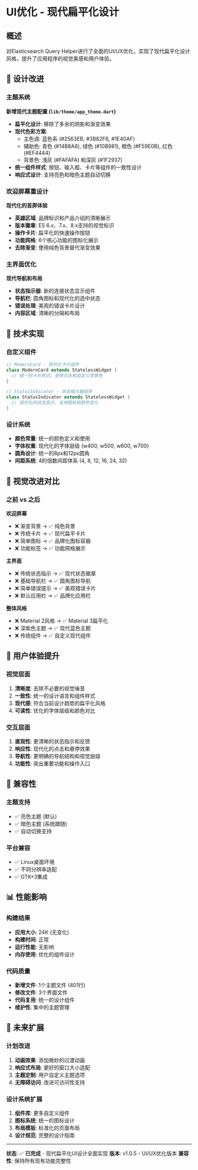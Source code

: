 # UI优化 - 现代扁平化设计

## 概述
对Elasticsearch Query Helper进行了全面的UI/UX优化，实现了现代扁平化设计风格，提升了应用程序的视觉美感和用户体验。

## 🎨 设计改进

### 主题系统
**新增现代主题配置 (`lib/theme/app_theme.dart`)**
- **扁平化设计**: 移除了多余的阴影和渐变效果
- **现代色彩方案**: 
  - 主色调: 蓝色系 (#2563EB, #3B82F6, #1E40AF)
  - 辅助色: 青色 (#14B8A6), 绿色 (#10B981), 橙色 (#F59E0B), 红色 (#EF4444)
  - 背景色: 浅灰 (#FAFAFA) 和深灰 (#1F2937)
- **统一组件样式**: 按钮、输入框、卡片等组件的一致性设计
- **响应式设计**: 支持亮色和暗色主题自动切换

### 欢迎屏幕重设计
**现代化的首屏体验**
- **英雄区域**: 品牌标识和产品介绍的清晰展示
- **版本徽章**: ES 6.x、7.x、8.x支持的视觉标识
- **操作卡片**: 扁平化的快速操作按钮
- **功能网格**: 6个核心功能的图标化展示
- **去除渐变**: 使用纯色背景替代渐变效果

### 主界面优化
**现代导航和布局**
- **状态指示器**: 新的连接状态显示组件
- **导航栏**: 圆角图标和现代化的选中状态
- **错误处理**: 美观的错误卡片设计
- **内容区域**: 清晰的分隔和布局

## 🔧 技术实现

### 自定义组件
```dart
// ModernCard - 现代化卡片组件
class ModernCard extends StatelessWidget {
  // 统一的卡片样式，支持点击和自定义背景色
}

// StatusIndicator - 状态指示器组件  
class StatusIndicator extends StatelessWidget {
  // 现代化的状态显示，支持图标和颜色变化
}
```

### 设计系统
- **颜色常量**: 统一的颜色定义和使用
- **字体权重**: 现代化的字体层级 (w400, w500, w600, w700)
- **圆角设计**: 统一的8px和12px圆角
- **间距系统**: 4的倍数间距体系 (4, 8, 12, 16, 24, 32)

## 📱 视觉改进对比

### 之前 vs 之后

**欢迎屏幕**
- ❌ 渐变背景 → ✅ 纯色背景
- ❌ 传统卡片 → ✅ 现代扁平卡片
- ❌ 简单图标 → ✅ 品牌化图标容器
- ❌ 功能标签 → ✅ 功能网格展示

**主界面**
- ❌ 传统状态指示 → ✅ 现代状态徽章
- ❌ 基础导航栏 → ✅ 圆角图标导航
- ❌ 简单错误提示 → ✅ 美观错误卡片
- ❌ 默认应用栏 → ✅ 品牌化应用栏

**整体风格**
- ❌ Material 2风格 → ✅ Material 3扁平化
- ❌ 深紫色主题 → ✅ 现代蓝色主题
- ❌ 传统组件 → ✅ 自定义现代组件

## 🎯 用户体验提升

### 视觉层面
1. **清晰度**: 去除不必要的视觉噪音
2. **一致性**: 统一的设计语言和组件样式
3. **现代感**: 符合当前设计趋势的扁平化风格
4. **可读性**: 优化的字体层级和颜色对比

### 交互层面
1. **直观性**: 更清晰的状态指示和反馈
2. **响应性**: 现代化的点击和悬停效果
3. **导航性**: 更明确的导航结构和视觉层级
4. **功能性**: 突出重要功能和操作入口

## 🔄 兼容性

### 主题支持
- ✅ 亮色主题 (默认)
- ✅ 暗色主题 (系统跟随)
- ✅ 自动切换支持

### 平台兼容
- ✅ Linux桌面环境
- ✅ 不同分辨率适配
- ✅ GTK+3集成

## 📊 性能影响

### 构建结果
- **应用大小**: 24K (无变化)
- **构建时间**: 正常
- **运行性能**: 无影响
- **内存使用**: 优化的组件设计

### 代码质量
- **新增文件**: 1个主题文件 (401行)
- **修改文件**: 3个界面文件
- **代码复用**: 统一的设计组件
- **维护性**: 集中的主题管理

## 🚀 未来扩展

### 计划改进
1. **动画效果**: 添加微妙的过渡动画
2. **响应式布局**: 更好的窗口大小适配
3. **主题定制**: 用户自定义主题选项
4. **无障碍访问**: 改进可访问性支持

### 设计系统扩展
1. **组件库**: 更多自定义组件
2. **图标系统**: 统一的图标设计
3. **布局模板**: 标准化的页面布局
4. **设计规范**: 完整的设计指南

---

**状态**: ✅ **已完成** - 现代扁平化UI设计全面实现
**版本**: v1.0.5 - UI/UX优化版本
**兼容性**: 保持所有现有功能完整性